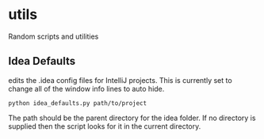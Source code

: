 # utils
Random scripts and utilities

## Idea Defaults
edits the .idea config files for IntelliJ projects. This is currently set to change all of the window info lines to auto hide.

```
python idea_defaults.py path/to/project
```

The path should be the parent directory for the idea folder. If no directory is supplied then the script looks for it in the current directory.
